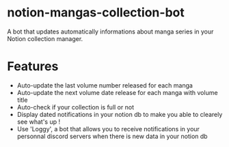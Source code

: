 # notion-mangas-collection-bot
A bot that updates automatically informations about manga series in your Notion collection manager.

# Features

- Auto-update the last volume number released for each manga
- Auto-update the next volume date release for each manga with volume title
- Auto-check if your collection is full or not
- Display dated notifications in your notion db to make you able to clearely see what's up !
- Use 'Loggy', a bot that allows you to receive notifications in your personnal discord servers when there is new data in your notion db
